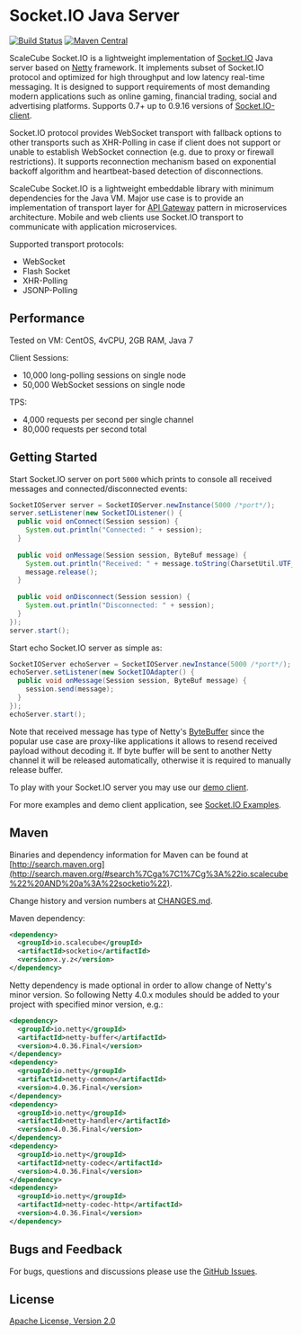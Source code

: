 # Socket.IO Java Server

[![Build Status](https://travis-ci.org/scalecube/socketio.svg?branch=master)](https://travis-ci.org/scalecube/socketio)
[![Maven Central](https://maven-badges.herokuapp.com/maven-central/io.scalecube/socketio/badge.svg)](https://maven-badges.herokuapp.com/maven-central/io.scalecube/socketio)
 
ScaleCube Socket.IO is a lightweight implementation of [Socket.IO](http://socket.io) Java server based on 
[Netty](http://netty.io) framework. It implements subset of Socket.IO protocol and optimized for high throughput 
and low latency real-time messaging. It is designed to support requirements of most demanding modern applications 
such as online gaming, financial trading, social and advertising platforms. Supports 0.7+ up to 0.9.16 versions of 
[Socket.IO-client](https://github.com/socketio/socket.io-client/tree/0.9). 

Socket.IO protocol provides WebSocket transport with fallback options to other transports such as XHR-Polling 
in case if client does not support or unable to establish WebSocket connection (e.g. due to proxy or firewall 
restrictions). It supports reconnection mechanism based on exponential backoff algorithm and heartbeat-based 
detection of disconnections.

ScaleCube Socket.IO is a lightweight embeddable library with minimum dependencies for the Java VM. Major use case
is to provide an implementation of transport layer for [API Gateway](http://microservices.io/patterns/apigateway.html) 
pattern in microservices architecture. Mobile and web clients use Socket.IO transport to communicate with application 
microservices.

Supported transport protocols:
* WebSocket
* Flash Socket
* XHR-Polling
* JSONP-Polling

## Performance

Tested on VM: CentOS, 4vCPU, 2GB RAM, Java 7

Client Sessions:
- 10,000 long-polling sessions on single node
- 50,000 WebSocket sessions on single node

TPS:
- 4,000 requests per second per single channel
- 80,000 requests per second total

## Getting Started

Start Socket.IO server on port `5000` which prints to console all received messages and connected/disconnected events:

``` java
SocketIOServer server = SocketIOServer.newInstance(5000 /*port*/);
server.setListener(new SocketIOListener() {
  public void onConnect(Session session) {
    System.out.println("Connected: " + session);  
  }
  
  public void onMessage(Session session, ByteBuf message) {
    System.out.println("Received: " + message.toString(CharsetUtil.UTF_8));
    message.release();
  }
  
  public void onDisconnect(Session session) {
    System.out.println("Disconnected: " + session);  
  }
});
server.start();
```

Start echo Socket.IO server as simple as:

``` java
SocketIOServer echoServer = SocketIOServer.newInstance(5000 /*port*/);
echoServer.setListener(new SocketIOAdapter() {
  public void onMessage(Session session, ByteBuf message) {
    session.send(message);
  }
});
echoServer.start();
```

Note that received message has type of Netty's [ByteBuffer](https://netty.io/4.0/api/io/netty/buffer/ByteBuf.html) 
since the popular use case are proxy-like applications it allows to resend received payload without decoding it. 
If byte buffer will be sent to another Netty channel it will be released automatically, otherwise it is required 
to manually release buffer.

To play with your Socket.IO server you may use our [demo client](http://scalecube.io/socketio/).   

For more examples and demo client application, see [Socket.IO Examples](https://github.com/scalecube/socketio-examples). 

## Maven 

Binaries and dependency information for Maven can be found at 
[http://search.maven.org](http://search.maven.org/#search%7Cga%7C1%7Cg%3A%22io.scalecube%22%20AND%20a%3A%22socketio%22).

Change history and version numbers at [CHANGES.md](https://github.com/scalecube/socketio/blob/master/CHANGES.md).

Maven dependency: 

``` xml
<dependency>
  <groupId>io.scalecube</groupId>
  <artifactId>socketio</artifactId>
  <version>x.y.z</version>
</dependency>
```

Netty dependency is made optional in order to allow change of Netty's minor version.
So following Netty 4.0.x modules should be added to your project with specified minor version, e.g.:

``` xml
<dependency>
  <groupId>io.netty</groupId>
  <artifactId>netty-buffer</artifactId>
  <version>4.0.36.Final</version>
</dependency>
<dependency>
  <groupId>io.netty</groupId>
  <artifactId>netty-common</artifactId>
  <version>4.0.36.Final</version>
</dependency>
<dependency>
  <groupId>io.netty</groupId>
  <artifactId>netty-handler</artifactId>
  <version>4.0.36.Final</version>
</dependency>
<dependency>
  <groupId>io.netty</groupId>
  <artifactId>netty-codec</artifactId>
  <version>4.0.36.Final</version>
</dependency>
<dependency>
  <groupId>io.netty</groupId>
  <artifactId>netty-codec-http</artifactId>
  <version>4.0.36.Final</version>
</dependency>
```

## Bugs and Feedback

For bugs, questions and discussions please use the [GitHub Issues](https://github.com/scalecube/socketio/issues).

## License

[Apache License, Version 2.0](https://github.com/scalecube/socketio/blob/master/LICENSE.txt)
